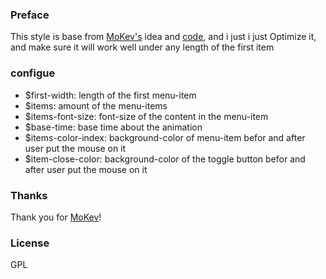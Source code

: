### Preface
This style is base from [MoKev's][1] idea and [code][2], and i just i just Optimize it, and make sure it will work well under any length of the first item
### configue
- $first-width: length of the first menu-item
- $items: amount of the menu-items
- $items-font-size: font-size of the content in the menu-item
- $base-time: base time about the animation
- $items-color-index: background-color of menu-item befor and after user put the mouse on it
- $item-close-color: background-color of the toggle button befor and after user put the mouse on it
### Thanks
Thank you for [MoKev][1]!

### License
GPL

[1]: http://codepen.io/MoKev/
[2]: http://codepen.io/MoKev/pen/htrgC/
